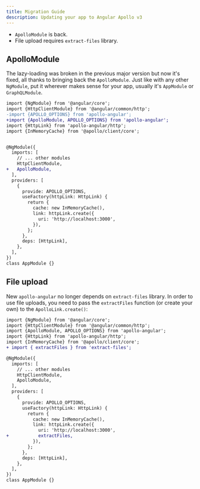 ```yaml
---
title: Migration Guide
description: Updating your app to Angular Apollo v3
---
```


- `ApolloModule` is back.
- File upload requires `extract-files` library.

## ApolloModule

The lazy-loading was broken in the previous major version but now it's fixed, all thanks to bringing back the `ApolloModule`.
Just like with any other `NgModule`, put it wherever makes sense for your app, usually it's `AppModule` or `GraphQLModule`.

```diff language="typescript"
import {NgModule} from '@angular/core';
import {HttpClientModule} from '@angular/common/http';
-import {APOLLO_OPTIONS} from 'apollo-angular';
+import {ApolloModule, APOLLO_OPTIONS} from 'apollo-angular';
import {HttpLink} from 'apollo-angular/http';
import {InMemoryCache} from '@apollo/client/core';


@NgModule({
  imports: [
    // ... other modules
    HttpClientModule,
+   ApolloModule,
  ],
  providers: [
    {
      provide: APOLLO_OPTIONS,
      useFactory(httpLink: HttpLink) {
        return {
          cache: new InMemoryCache(),
          link: httpLink.create({
            uri: 'http://localhost:3000',
          }),
        };
      },
      deps: [HttpLink],
    },
  ],
})
class AppModule {}
```


## File upload

New `apollo-angular` no longer depends on `extract-files` library. In order to use file uploads, you need to pass the `extractFiles` function (or create your own) to the `ApolloLink.create()`:

```diff language="typescript"
import {NgModule} from '@angular/core';
import {HttpClientModule} from '@angular/common/http';
import {ApolloModule, APOLLO_OPTIONS} from 'apollo-angular';
import {HttpLink} from 'apollo-angular/http';
import {InMemoryCache} from '@apollo/client/core';
+ import { extractFiles } from 'extract-files';

@NgModule({
  imports: [
    // ... other modules
    HttpClientModule,
    ApolloModule,
  ],
  providers: [
    {
      provide: APOLLO_OPTIONS,
      useFactory(httpLink: HttpLink) {
        return {
          cache: new InMemoryCache(),
          link: httpLink.create({
            uri: 'http://localhost:3000',
+           extractFiles,
          }),
        };
      },
      deps: [HttpLink],
    },
  ],
})
class AppModule {}
```
